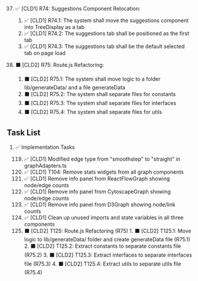 37. ✅ [CLD1] R74: Suggestions Component Relocation:

    1. ✅ [CLD1] R74.1: The system shall move the suggestions component into TreeDisplay as a tab
    2. ✅ [CLD1] R74.2: The suggestions tab shall be positioned as the first tab
    3. ✅ [CLD1] R74.3: The suggestions tab shall be the default selected tab on page load

38. ⬛ [CLD2] R75: Route.js Refactoring:

    1. ⬛ [CLD2] R75.1: The system shall move logic to a folder lib/generateData/ and a file generateData
    2. ⬛ [CLD2] R75.2: The system shall separate files for constants
    3. ⬛ [CLD2] R75.3: The system shall separate files for interfaces
    4. ⬛ [CLD2] R75.4: The system shall separate files for utils

## Task List

1.  ✅ Implementation Tasks

    119.  ✅ [CLD1] Modified edge type from "smoothstep" to "straight" in graphAdapters.ts
    120.  ✅ [CLD1] T104: Remove stats widgets from all graph components
    121.  ✅ [CLD1] Remove info panel from ReactFlowGraph showing node/edge counts
    122.  ✅ [CLD1] Remove info panel from CytoscapeGraph showing node/edge counts
    123.  ✅ [CLD1] Remove info panel from D3Graph showing node/link counts
    124.  ✅ [CLD1] Clean up unused imports and state variables in all three components
    125. ⬛ [CLD2] T125: Route.js Refactoring (R75)
        1. ⬛ [CLD2] T125.1: Move logic to lib/generateData/ folder and create generateData file (R75.1)
        2. ⬛ [CLD2] T125.2: Extract constants to separate constants file (R75.2)
        3. ⬛ [CLD2] T125.3: Extract interfaces to separate interfaces file (R75.3)
        4. ⬛ [CLD2] T125.4: Extract utils to separate utils file (R75.4)
